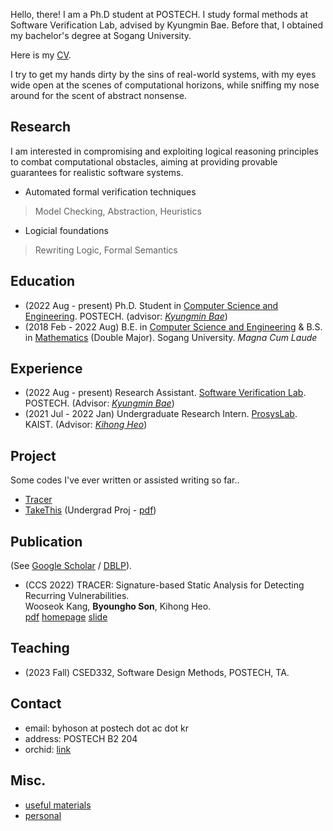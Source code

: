 Hello, there!
I am a Ph.D student at POSTECH. 
I study formal methods at Software Verification Lab, advised by Kyungmin Bae.
Before that, I obtained my bachelor's degree at Sogang University.

Here is my [CV](/asset/cv.pdf).

I try to get my hands dirty by the sins of real-world systems,
with my eyes wide open at the scenes of computational horizons,
while sniffing my nose around for the scent of abstract nonsense.

## Research
I am interested in compromising and exploiting logical reasoning principles to combat computational obstacles,
aiming at providing provable guarantees for realistic software systems.
* Automated formal verification techniques
> Model Checking, Abstraction, Heuristics
* Logicial foundations
> Rewriting Logic, Formal Semantics

## Education
* (2022 Aug - present) Ph.D. Student in [Computer Science and Engineering](https://cse.postech.ac.kr). POSTECH. 
  (advisor: [*Kyungmin Bae*](http://sv.postech.ac.kr/~kmbae))
* (2018 Feb - 2022 Aug)
  B.E. in [Computer Science and Engineering](https://cs.sogang.ac.kr/cs/index_new.html) 
  & B.S. in [Mathematics](https://math.sogang.ac.kr/math/index_new.html) (Double Major). 
  Sogang University. *Magna Cum Laude*

## Experience
* (2022 Aug - present) Research Assistant. [Software Verification Lab](http://sv.postech.ac.kr). 
  POSTECH. (Advisor: [*Kyungmin Bae*](http://sv.postech.ac.kr/~kmbae))
* (2021 Jul - 2022 Jan) Undergraduate Research Intern. [ProsysLab](https://prosys.kaist.ac.kr). 
  KAIST. (Advisor: [*Kihong Heo*](https://kihongheo.kaist.ac.kr))

## Project
Some codes I've ever written or assisted writing so far..
* [Tracer](https://prosys.kaist.ac.kr/tracer)
* [TakeThis](http://cscp2.sogang.ac.kr/CSE4187/index.php/TakeThis)
  (Undergrad Proj - [pdf](/asset/publications/TakeThis.pdf))

## Publication
(See [Google Scholar](https://scholar.google.com/citations?user=KjO0D04AAAAJ&hl=en) / [DBLP](https://dblp.org/pid/332/2908.html)).
* (CCS 2022) TRACER: Signature-based Static Analysis for Detecting Recurring Vulnerabilities. \
Wooseok Kang, **Byoungho Son**, Kihong Heo.\
[pdf](/asset/publications/ccs22.pdf)
[homepage](https://prosys.kaist.ac.kr/tracer)
[slide](https://prosys.kaist.ac.kr/publications/ccs22-slides.pdf)

## Teaching
* (2023 Fall) CSED332, Software Design Methods, POSTECH, TA.

## Contact
* email: byhoson at postech dot ac dot kr
* address: POSTECH B2 204
* orchid: [link](https://orcid.org/0000-0001-6482-1789)

## Misc.
* [useful materials](/archive.md)
* [personal](/personal.md)

